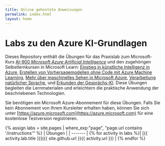 ```yaml
---
title: Online gehostete Anweisungen
permalink: index.html
layout: home
---
```


# Labs zu den Azure KI-Grundlagen

Dieses Repository enthält die Übungen für das Praxislab zum Microsoft-Kurs [AI-900 *Microsoft Azure Artificial Intelligence*](https://docs.microsoft.com/de-de/learn/certifications/courses/ai-900t00) und den zugehörigen Selbstlernkursen in Microsoft Learn: [Einstieg in künstliche Intelligenz in Azure](https://docs.microsoft.com/learn/paths/get-started-with-artificial-intelligence-on-azure/), [Erstellen von Vorhersagemodellen ohne Code mit Azure Machine Learning](https://docs.microsoft.com/de-de/learn/paths/create-no-code-predictive-models-azure-machine-learning/), [Mehr über maschinelles Sehen in Microsoft Azure](https://docs.microsoft.com/learn/paths/explore-computer-vision-microsoft-azure/), [Verarbeitung natürlicher Sprache](https://docs.microsoft.com/learn/paths/explore-natural-language-processing/), und [Erkunden der Gesprächs-KI](https://docs.microsoft.com/learn/paths/explore-conversational-ai/). Diese Übungen begleiten die Lernmaterialen und erleichtern die praktische Anwendung der beschriebenen Technologien. 

Sie benötigen ein Microsoft Azure-Abonnement für diese Übungen. Falls Sie kein Abonnement von Ihrem Kursleiter erhalten haben, können Sie sich unter [https://azure.microsoft.com](https://azure.microsoft.com) für eine kostenlose Testversion registrieren.

{% assign labs = site.pages | where_exp:"page", "page.url contains '/instructions'" %}
| Übungen |
| ------- | 
{% for activity in labs  %}| [{{ activity.lab.title }}]({{ site.github.url }}{{ activity.url }}) |
{% endfor %}
